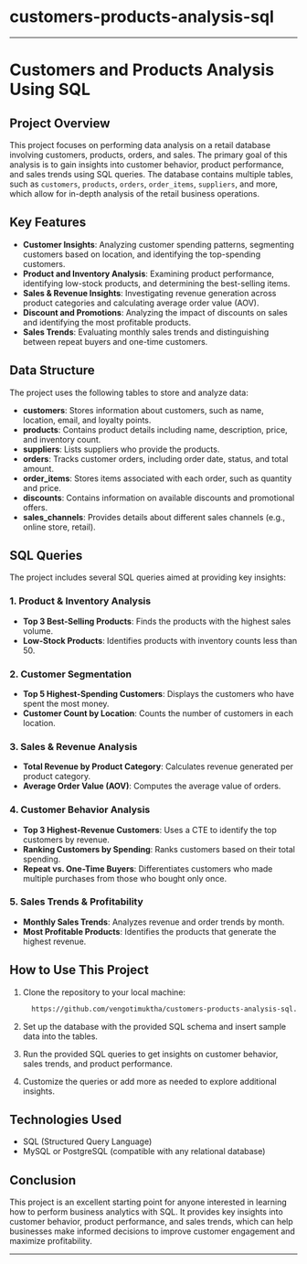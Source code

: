 # customers-products-analysis-sql

---

# Customers and Products Analysis Using SQL

## Project Overview
This project focuses on performing data analysis on a retail database involving customers, products, orders, and sales. The primary goal of this analysis is to gain insights into customer behavior, product performance, and sales trends using SQL queries. The database contains multiple tables, such as `customers`, `products`, `orders`, `order_items`, `suppliers`, and more, which allow for in-depth analysis of the retail business operations.

## Key Features
- **Customer Insights**: Analyzing customer spending patterns, segmenting customers based on location, and identifying the top-spending customers.
- **Product and Inventory Analysis**: Examining product performance, identifying low-stock products, and determining the best-selling items.
- **Sales & Revenue Insights**: Investigating revenue generation across product categories and calculating average order value (AOV).
- **Discount and Promotions**: Analyzing the impact of discounts on sales and identifying the most profitable products.
- **Sales Trends**: Evaluating monthly sales trends and distinguishing between repeat buyers and one-time customers.

## Data Structure
The project uses the following tables to store and analyze data:

- **customers**: Stores information about customers, such as name, location, email, and loyalty points.
- **products**: Contains product details including name, description, price, and inventory count.
- **suppliers**: Lists suppliers who provide the products.
- **orders**: Tracks customer orders, including order date, status, and total amount.
- **order_items**: Stores items associated with each order, such as quantity and price.
- **discounts**: Contains information on available discounts and promotional offers.
- **sales_channels**: Provides details about different sales channels (e.g., online store, retail).

## SQL Queries
The project includes several SQL queries aimed at providing key insights:

### 1. Product & Inventory Analysis
- **Top 3 Best-Selling Products**: Finds the products with the highest sales volume.
- **Low-Stock Products**: Identifies products with inventory counts less than 50.
  
### 2. Customer Segmentation
- **Top 5 Highest-Spending Customers**: Displays the customers who have spent the most money.
- **Customer Count by Location**: Counts the number of customers in each location.
  
### 3. Sales & Revenue Analysis
- **Total Revenue by Product Category**: Calculates revenue generated per product category.
- **Average Order Value (AOV)**: Computes the average value of orders.
  
### 4. Customer Behavior Analysis
- **Top 3 Highest-Revenue Customers**: Uses a CTE to identify the top customers by revenue.
- **Ranking Customers by Spending**: Ranks customers based on their total spending.
- **Repeat vs. One-Time Buyers**: Differentiates customers who made multiple purchases from those who bought only once.
  
### 5. Sales Trends & Profitability
- **Monthly Sales Trends**: Analyzes revenue and order trends by month.
- **Most Profitable Products**: Identifies the products that generate the highest revenue.

## How to Use This Project
1. Clone the repository to your local machine:
   ```bash
     https://github.com/vengotimuktha/customers-products-analysis-sql.git
   ```

2. Set up the database with the provided SQL schema and insert sample data into the tables.

3. Run the provided SQL queries to get insights on customer behavior, sales trends, and product performance.

4. Customize the queries or add more as needed to explore additional insights.

## Technologies Used
- SQL (Structured Query Language)
- MySQL or PostgreSQL (compatible with any relational database)

## Conclusion
This project is an excellent starting point for anyone interested in learning how to perform business analytics with SQL. It provides key insights into customer behavior, product performance, and sales trends, which can help businesses make informed decisions to improve customer engagement and maximize profitability.

---

